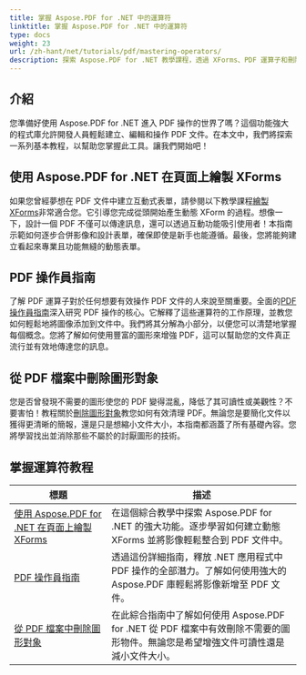 ```yaml
---
title: 掌握 Aspose.PDF for .NET 中的運算符
linktitle: 掌握 Aspose.PDF for .NET 中的運算符
type: docs
weight: 23
url: /zh-hant/net/tutorials/pdf/mastering-operators/
description: 探索 Aspose.PDF for .NET 教學課程，透過 XForms、PDF 運算子和刪除圖形物件的實用指南掌握 PDF 操作。
---
```

## 介紹

您準備好使用 Aspose.PDF for .NET 進入 PDF 操作的世界了嗎？這個功能強大的程式庫允許開發人員輕鬆建立、編輯和操作 PDF 文件。在本文中，我們將探索一系列基本教程，以幫助您掌握此工具。讓我們開始吧！

## 使用 Aspose.PDF for .NET 在頁面上繪製 XForms
如果您曾經夢想在 PDF 文件中建立互動式表單，請參閱以下教學課程[繪製 XForms](./draw-xforms-on-page/)非常適合您。它引導您完成從頭開始產生動態 XForm 的過程。想像一下，設計一個 PDF 不僅可以傳達訊息，還可以透過互動功能吸引使用者！本指南示範如何逐步合併影像和設計表單，確保即使是新手也能遵循。最後，您將能夠建立看起來專業且功能無縫的動態表單。

## PDF 操作員指南
了解 PDF 運算子對於任何想要有效操作 PDF 文件的人來說至關重要。全面的[PDF 操作員指南](./guide-to-pdf-operators/)深入研究 PDF 操作的核心。它解釋了這些運算符的工作原理，並教您如何輕鬆地將圖像添加到文件中。我們將其分解為小部分，以便您可以清楚地掌握每個概念。您將了解如何使用豐富的圖形來增強 PDF，這可以幫助您的文件真正流行並有效地傳達您的訊息。

## 從 PDF 檔案中刪除圖形對象
您是否曾發現不需要的圖形使您的 PDF 變得混亂，降低了其可讀性或美觀性？不要害怕！教程關於[刪除圖形對象](./remove-graphics-objects-from-pdf-file/)教您如何有效清理 PDF。無論您是要簡化文件以獲得更清晰的簡報，還是只是想縮小文件大小，本指南都涵蓋了所有基礎內容。您將學習找出並消除那些不屬於的討厭圖形的技術。 

## 掌握運算符教程
| 標題 | 描述 |
| --- | --- | 
| [使用 Aspose.PDF for .NET 在頁面上繪製 XForms](./draw-xforms-on-page/) | 在這個綜合教學中探索 Aspose.PDF for .NET 的強大功能。逐步學習如何建立動態 XForms 並將影像輕鬆整合到 PDF 文件中。 |  
| [PDF 操作員指南](./guide-to-pdf-operators/) | 透過這份詳細指南，釋放 .NET 應用程式中 PDF 操作的全部潛力。了解如何使用強大的 Aspose.PDF 庫輕鬆將影像新增至 PDF 文件。 |  
| [從 PDF 檔案中刪除圖形對象](./remove-graphics-objects-from-pdf-file/) | 在此綜合指南中了解如何使用 Aspose.PDF for .NET 從 PDF 檔案中有效刪除不需要的圖形物件。無論您是希望增強文件可讀性還是減小文件大小。 |  